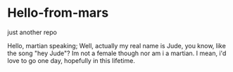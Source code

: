 # Hello-from-mars
just another repo

Hello, martian speaking; Well, actually my real name is Jude, you know, like the song "hey Jude"? Im not a female though nor am i a martian. I mean, i'd love to go one day, hopefully in this lifetime.
